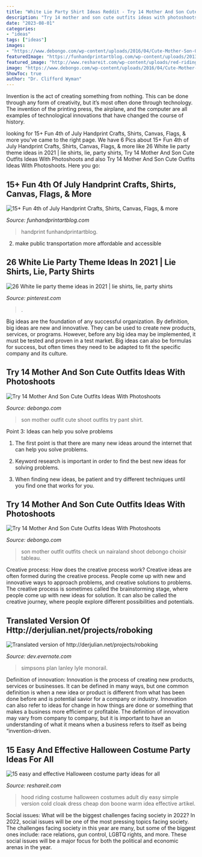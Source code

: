 ```yaml
---
title: "White Lie Party Shirt Ideas Reddit - Try 14 Mother And Son Cute Outfits Ideas With Photoshoots"
description: "Try 14 mother and son cute outfits ideas with photoshoots"
date: "2023-08-01"
categories:
- "ideas"
tags: ["ideas"]
images:
- "https://www.debongo.com/wp-content/uploads/2016/04/Cute-Mother-Son-Outfit-Ideas-8.jpg"
featuredImage: "https://funhandprintartblog.com/wp-content/uploads/2013/07/Handprint-Footprint-Fourth-of-July-Crafts-495x900.jpg"
featured_image: "http://www.reshareit.com/wp-content/uploads/red-riding-hood1.jpg"
image: "https://www.debongo.com/wp-content/uploads/2016/04/Cute-Mother-Son-Outfit-Ideas-8.jpg"
ShowToc: true
author: "Dr. Clifford Wyman"
---
```



Invention is the act of creating something from nothing. This can be done through any form of creativity, but it’s most often done through technology. The invention of the printing press, the airplane, and the computer are all examples of technological innovations that have changed the course of history.

	

		
looking for 15+ Fun 4th of July Handprint Crafts, Shirts, Canvas, Flags, &amp; more you've came to the right page. We have 6 Pics about 15+ Fun 4th of July Handprint Crafts, Shirts, Canvas, Flags, &amp; more like 26 White lie party theme ideas in 2021 | lie shirts, lie, party shirts, Try 14 Mother And Son Cute Outfits Ideas With Photoshoots and also Try 14 Mother And Son Cute Outfits Ideas With Photoshoots. Here you go:
		
    
## 15+ Fun 4th Of July Handprint Crafts, Shirts, Canvas, Flags, &amp; More

<img loading=lazy src="https://funhandprintartblog.com/wp-content/uploads/2013/07/Handprint-Footprint-Fourth-of-July-Crafts-495x900.jpg" onerror="this.onerror=null;this.src='https://tse4.mm.bing.net/th?id=OIP.p_q-QdS7hHR3aMz92uENBQHaNd&amp;pid=15.1';" alt="15+ Fun 4th of July Handprint Crafts, Shirts, Canvas, Flags, &amp; more">

_Source: funhandprintartblog.com_

>handprint funhandprintartblog. 

	

2. make public transportation more affordable and accessible

    
## 26 White Lie Party Theme Ideas In 2021 | Lie Shirts, Lie, Party Shirts

<img loading=lazy src="https://i.pinimg.com/236x/a3/9b/7a/a39b7a7568cc1ec2e9d5a07dff1134eb.jpg" onerror="this.onerror=null;this.src='https://tse4.mm.bing.net/th?id=OIP.iwIDlBuCCx069xDQBUmS4AAAAA&amp;pid=15.1';" alt="26 White lie party theme ideas in 2021 | lie shirts, lie, party shirts">

_Source: pinterest.com_

>. 

	

Big ideas are the foundation of any successful organization. By definition, big ideas are new and innovative. They can be used to create new products, services, or programs. However, before any big idea may be implemented, it must be tested and proven in a test market. Big ideas can also be formulas for success, but often times they need to be adapted to fit the specific company and its culture.

    
## Try 14 Mother And Son Cute Outfits Ideas With Photoshoots

<img loading=lazy src="https://www.debongo.com/wp-content/uploads/2016/04/Cute-Mother-Son-Outfit-Ideas-3.jpg" onerror="this.onerror=null;this.src='https://tse1.mm.bing.net/th?id=OIP.nFr3Da0Exem8kZHBwoZWGgHaHa&amp;pid=15.1';" alt="Try 14 Mother And Son Cute Outfits Ideas With Photoshoots">

_Source: debongo.com_

>son mother outfit cute shoot outfits try pant shirt. 

	

Point 3: Ideas can help you solve problems
1. The first point is that there are many new ideas around the internet that can help you solve problems.
2. Keyword research is important in order to find the best new ideas for solving problems.

3. When finding new ideas, be patient and try different techniques until you find one that works for you.

    
## Try 14 Mother And Son Cute Outfits Ideas With Photoshoots

<img loading=lazy src="https://www.debongo.com/wp-content/uploads/2016/04/Cute-Mother-Son-Outfit-Ideas-8.jpg" onerror="this.onerror=null;this.src='https://tse3.mm.bing.net/th?id=OIP.E573ezysAppYb99crcD2GwHaHa&amp;pid=15.1';" alt="Try 14 Mother And Son Cute Outfits Ideas With Photoshoots">

_Source: debongo.com_

>son mother outfit outfits check un nairaland shoot debongo choisir tableau. 

	

Creative process: How does the creative process work?
Creative ideas are often formed during the creative process. People come up with new and innovative ways to approach problems, and creative solutions to problems. The creative process is sometimes called the brainstorming stage, where people come up with new ideas for solution. It can also be called the creative journey, where people explore different possibilities and potentials.

    
## Translated Version Of Http://derjulian.net/projects/roboking

<img loading=lazy src="http://springfieldfiles.com/albums/notes/0220.JPG" onerror="this.onerror=null;this.src='https://tse2.mm.bing.net/th?id=OIP.Dysit1MVNmMpNlfAx3l4VgHaFj&amp;pid=15.1';" alt="Translated version of http://derjulian.net/projects/roboking">

_Source: dev.evernote.com_

>simpsons plan lanley lyle monorail. 

	

Definition of innovation:
Innovation is the process of creating new products, services or businesses. It can be defined in many ways, but one common definition is when a new idea or product is different from what has been done before and is potential savior for a company or industry. Innovation can also refer to ideas for change in how things are done or something that makes a business more efficient or profitable. The definition of innovation may vary from company to company, but it is important to have an understanding of what it means when a business refers to itself as being “invention-driven.

    
## 15 Easy And Effective Halloween Costume Party Ideas For All

<img loading=lazy src="http://www.reshareit.com/wp-content/uploads/red-riding-hood1.jpg" onerror="this.onerror=null;this.src='https://tse4.mm.bing.net/th?id=OIP.iXKySdilYBJKYDdk9o6RbAHaEK&amp;pid=15.1';" alt="15 easy and effective Halloween costume party ideas for all">

_Source: reshareit.com_

>hood riding costume halloween costumes adult diy easy simple version cold cloak dress cheap don boone warm idea effective artikel. 

	

Social issues: What will be the biggest challenges facing society in 2022?
In 2022, social issues will be one of the most pressing topics facing society. The challenges facing society in this year are many, but some of the biggest ones include: race relations, gun control, LGBTQ rights, and more. These social issues will be a major focus for both the political and economic arenas in the year.

